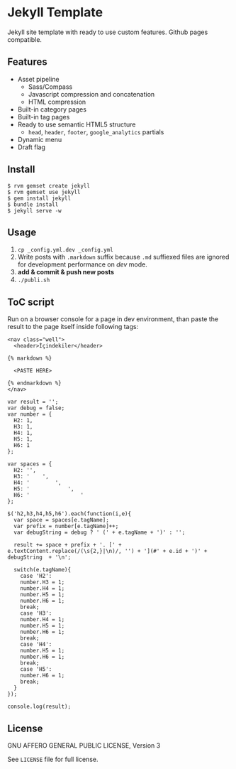 Jekyll Template
================

Jekyll site template with ready to use custom features. Github pages compatible.

Features
--------

* Asset pipeline
  - Sass/Compass
  - Javascript compression and concatenation
  - HTML compression
* Built-in category pages
* Built-in tag pages
* Ready to use semantic HTML5 structure
  - `head`, `header`, `footer`, `google_analytics` partials
* Dynamic menu
* Draft flag

Install
-------

```
$ rvm gemset create jekyll
$ rvm gemset use jekyll
$ gem install jekyll
$ bundle install
$ jekyll serve -w
```

Usage
-----

1. `cp _config.yml.dev _config.yml`
2. Write posts with `.markdown` suffix because `.md` suffiexed files are ignored for development performance on _dev_ mode.
3. **add & commit & push new posts**
4. `./publi.sh`

ToC script
----------

Run on a browser console for a page in dev environment, than paste the result to the page itself inside following tags:

```
<nav class="well">
  <header>İçindekiler</header>

{% markdown %}

  <PASTE HERE>

{% endmarkdown %}
</nav>
```

```
var result = '';
var debug = false;
var number = {
  H2: 1,
  H3: 1,
  H4: 1,
  H5: 1,
  H6: 1
};

var spaces = {
  H2: '',
  H3: '    ',
  H4: '        ',
  H5: '            ',
  H6: '                '
};

$('h2,h3,h4,h5,h6').each(function(i,e){
  var space = spaces[e.tagName];
  var prefix = number[e.tagName]++;
  var debugString = debug ? ' (' + e.tagName + ')' : '';

  result += space + prefix + '. [' + e.textContent.replace(/(\s{2,}|\n)/, '') + '](#' + e.id + ')' + debugString  + '\n';

  switch(e.tagName){
    case 'H2':
    number.H3 = 1;
    number.H4 = 1;
    number.H5 = 1;
    number.H6 = 1;
    break;
    case 'H3':
    number.H4 = 1;
    number.H5 = 1;
    number.H6 = 1;
    break;
    case 'H4':
    number.H5 = 1;
    number.H6 = 1;
    break;
    case 'H5':
    number.H6 = 1;
    break;
  }
});

console.log(result);
```

License
-------

GNU AFFERO GENERAL PUBLIC LICENSE, Version 3

See `LICENSE` file for full license.
